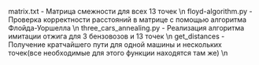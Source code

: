 matrix.txt - Матрица смежности для всех 13 точек \n
floyd-algorithm.py - Проверка корректности расстояний в матрице с помощью алгоритма Флойда-Уоршелла \n
three_cars_annealing.py - Реализация алгоритма имитации отжига для 3 бензовозов и 13 точек \n
get_distances - Получение кратчайшего пути для одной машины и нескольких точек(все необходимые для этого функции находятся там же) \n

